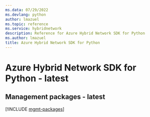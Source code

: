```yaml
---
ms.data: 07/29/2022
ms.devlang: python
author: lmazuel
ms.topic: reference
ms.service: hybridnetwork
description: Reference for Azure Hybrid Network SDK for Python
ms.author: lmazuel
title: Azure Hybrid Network SDK for Python
---
```

# Azure Hybrid Network SDK for Python - latest

## Management packages - latest
[!INCLUDE [mgmt-packages](hybrid-network-mgmt-index.md)]